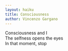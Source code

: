 ```yaml
---
layout: haiku
title: Consciousness
author: Vincenzo Gargano
---
```


Consciousness and I<br>
The selfness opens the eyes<br>
In that moment, stop<br>